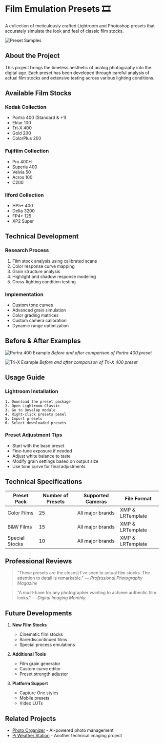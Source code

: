 # Film Emulation Presets 🎞️

A collection of meticulously crafted Lightroom and Photoshop presets that accurately simulate the look and feel of classic film stocks.

![Preset Samples](/src/assets/projects/film-presets-samples.png)

## About the Project

This project brings the timeless aesthetic of analog photography into the digital age. Each preset has been developed through careful analysis of actual film stocks and extensive testing across various lighting conditions.

## Available Film Stocks

### Kodak Collection
- Portra 400 (Standard & +1)
- Ektar 100
- Tri-X 400
- Gold 200
- ColorPlus 200

### Fujifilm Collection
- Pro 400H
- Superia 400
- Velvia 50
- Acros 100
- C200

### Ilford Collection
- HP5+ 400
- Delta 3200
- FP4+ 125
- XP2 Super

## Technical Development

### Research Process
1. Film stock analysis using calibrated scans
2. Color response curve mapping
3. Grain structure analysis
4. Highlight and shadow response modeling
5. Cross-lighting condition testing

### Implementation
- Custom tone curves
- Advanced grain simulation
- Color grading matrices
- Custom camera calibration
- Dynamic range optimization

## Before & After Examples

![Portra 400 Example](/src/assets/projects/film-preset-portra.png)
*Before and after comparison of Portra 400 preset*

![Tri-X Example](/src/assets/projects/film-preset-trix.png)
*Before and after comparison of Tri-X 400 preset*

## Usage Guide

### Lightroom Installation
```plaintext
1. Download the preset package
2. Open Lightroom Classic
3. Go to Develop module
4. Right-click presets panel
5. Import presets
6. Select downloaded presets
```

### Preset Adjustment Tips
- Start with the base preset
- Fine-tune exposure if needed
- Adjust white balance to taste
- Modify grain settings based on output size
- Use tone curve for final adjustments

## Technical Specifications

| Preset Pack | Number of Presets | Supported Cameras | File Format |
|-------------|------------------|-------------------|-------------|
| Color Films | 25 | All major brands | XMP & LRTemplate |
| B&W Films | 15 | All major brands | XMP & LRTemplate |
| Special Stocks | 10 | All major brands | XMP & LRTemplate |

## Professional Reviews

> "These presets are the closest I've seen to actual film stocks. The attention to detail is remarkable."
> — *Professional Photography Magazine*

> "A must-have for any photographer wanting to achieve authentic film looks."
> — *Digital Imaging Monthly*

## Future Developments

1. **New Film Stocks**
   - Cinematic film stocks
   - Rare/discontinued films
   - Special process emulations

2. **Additional Tools**
   - Film grain generator
   - Custom curve editor
   - Preset strength adjuster

3. **Platform Support**
   - Capture One styles
   - Mobile presets
   - Video LUTs

## Related Projects

- [Photo Organizer](/projects/3) - AI-powered photo management
- [Pi Weather Station](/projects/5) - Another technical imaging project 